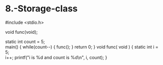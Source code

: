 # 8.-Storage-class
#include <stdio.h> 
  
  void func(void); 
  
static int count = 5;   	 
  main() { 
   while(count--) 
   {       func(); 
   }    return 0; 
} 
 void func( void ) 
{ 
   static int i = 5;   	   
   i++; 
   printf("i is %d and count is %d\n", i, count); 
}

